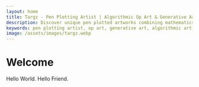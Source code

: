 ```yaml
---
layout: home
title: Targz - Pen Plotting Artist | Algorithmic Op Art & Generative Art
description: Discover unique pen plotted artworks combining mathematics, algorithms, and traditional Op Art techniques. Hand-crafted generative art on bristol paper.
keywords: pen plotting artist, op art, generative art, algorithmic art, mathematical art, bristol paper, precision plotting, geometric patterns
image: /assets/images/targz.webp
---
```

# Welcome

Hello World. Hello Friend.

